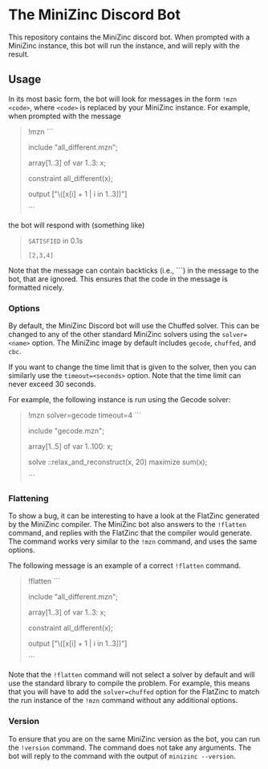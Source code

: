 # The MiniZinc Discord Bot

This repository contains the MiniZinc discord bot.
When prompted with a MiniZinc instance, this bot will run the instance, and will reply with the result.

## Usage

In its most basic form, the bot will look for messages in the form `!mzn <code>`, where `<code>` is replaced by your MiniZinc instance. For example, when prompted with the message

> !mzn \`\`\`
>
> include "all_different.mzn";
>
> array[1..3] of var 1..3: x;
>
> constraint all_different(x);
>
> output ["\\([x[i] + 1 | i in 1..3])"]
>
> \`\`\`

the bot will respond with (something like)

> `SATISFIED` in 0.1s
>
> ```[2,3,4]```

Note that the message can contain backticks (i.e., \`\`\`) in the message to the bot, that are ignored.
This ensures that the code in the message is formatted nicely.

### Options

By default, the MiniZinc Discord bot will use the Chuffed solver. 
This can be changed to any of the other standard MiniZinc solvers using the `solver=<name>` option.
The MiniZinc image by default includes `gecode`, `chuffed`, and `cbc`.

If you want to change the time limit that is given to the solver, then you can similarly use the `timeout=<seconds>` option.
Note that the time limit can never exceed 30 seconds.

For example, the following instance is run using the Gecode solver:

> !mzn solver=gecode timeout=4 \`\`\`
>
> include "gecode.mzn";
>
> array[1..5] of var 1..100: x;
>
> solve ::relax_and_reconstruct(x, 20) maximize sum(x);
>
> \`\`\`

### Flattening

To show a bug, it can be interesting to have a look at the FlatZinc generated by the MiniZinc compiler.
The MiniZinc bot also answers to the `!flatten` command, and replies with the FlatZinc that the compiler would generate.
The command works very similar to the `!mzn` command, and uses the same options.

The following message is an example of a correct `!flatten` command.

> !flatten \`\`\`
>
> include "all_different.mzn";
>
> array[1..3] of var 1..3: x;
>
> constraint all_different(x);
>
> output ["\\([x[i] + 1 | i in 1..3])"]
>
> \`\`\`

Note that the `!flatten` command will not select a solver by default and will use the standard library to compile the problem.
For example, this means that you will have to add the `solver=chuffed` option for the FlatZinc to match the run instance of the `!mzn` command without any additional options.

### Version

To ensure that you are on the same MiniZinc version as the bot, you can run the `!version` command.
The command does not take any arguments.
The bot will reply to the command with the output of `minizinc --version`.